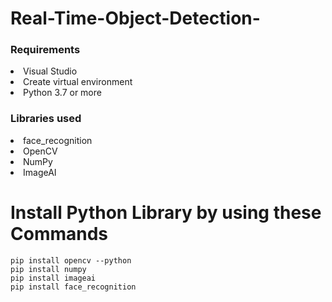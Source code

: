 # Real-Time-Object-Detection-
### Requirements
<li>Visual Studio</li>
<li>Create virtual environment</li>
<li>Python 3.7 or more </li>

### Libraries used
<li>face_recognition</li>
<li>OpenCV</li>
<li>NumPy</li>
<li>ImageAI</li>

<h1> Install Python Library by using these Commands </h1>

```
pip install opencv --python
pip install numpy
pip install imageai
pip install face_recognition

```
